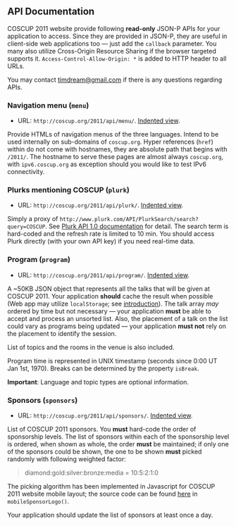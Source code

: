 ## API Documentation

COSCUP 2011 website provide following **read-only** JSON-P APIs for your application to access. Since they are provided in JSON-P, they are useful in client-side web applications too &mdash; just add the `callback` parameter. You many also utilize Cross-Origin Resource Sharing if the browser targeted supports it. `Access-Control-Allow-Origin: *` is added to HTTP header to all URLs.

You may contact <timdream@gmail.com> if there is any questions regarding APIs.

### Navigation menu (`menu`)

* URL: `http://coscup.org/2011/api/menu/`. [Indented view](http://json-indent.appspot.com/indent?url=http://coscup.org/2011/api/menu/).

Provide HTMLs of navigation menus of the three languages. Intend to be used internally on sub-domains of `coscup.org`. Hyper references (`href`) within do not come with hostnames, they are absolute path that begins with `/2011/`. The hostname to serve these pages are almost always `coscup.org`, with `ipv6.coscup.org` as exception should you would like to test IPv6 connectivity.

### Plurks mentioning COSCUP (`plurk`)

* URL: `http://coscup.org/2011/api/plurk/`. [Indented view](http://json-indent.appspot.com/indent?url=http://coscup.org/2011/api/plurk/).

Simply a proxy of `http://www.plurk.com/API/PlurkSearch/search?query=COSCUP`. See [Plurk API 1.0 documentation](http://www.plurk.com/API#search) for detail. The search term is hard-coded and the refresh rate is limited to 10 min. You should access Plurk directly (with your own API key) if you need real-time data.

### Program (`program`)

* URL: `http://coscup.org/2011/api/program/`. [Indented view](http://json-indent.appspot.com/indent?url=http://coscup.org/2011/api/program/).

A ~50KB JSON object that represents all the talks that will be given at COSCUP 2011. Your application **should** cache the result when possible (Web app may utilize `localStorage`; see [introduction](http://diveintohtml5.org/storage.html)). The talk array *may* ordered by time but not necessary &mdash; your application **must** be able to accept and process an unsorted list. Also, the placement of a talk on the list could vary as programs being updated &mdash; your application **must not** rely on the placement to identify the session.

List of topics and the rooms in the venue is also included.

Program time is represented in UNIX timestamp (seconds since 0:00 UT Jan 1st, 1970). Breaks can be determined by the property `isBreak`.

**Important**: Language and topic types are optional information.

### Sponsors (`sponsors`)

* URL: `http://coscup.org/2011/api/sponsors/`. [Indented view](http://json-indent.appspot.com/indent?url=http://coscup.org/2011/api/sponsors/).

List of COSCUP 2011 sponsors. You **must** hard-code the order of sponsorship levels. The list of sponsors within each of the sponsorship level is ordered, when shown as whole, the order **must** be maintained; if only one of the sponsors could be shown, the one to be shown **must** picked randomly with following weighted factor:

> diamond:gold:silver:bronze:media = 10:5:2:1:0

The picking algorithm has been implemented in Javascript for COSCUP 2011 website mobile layout; the source code can be found [here](http://coscup.org/2011-theme/assets/script.js) in `mobileSponsorLogo()`.

Your application should update the list of sponsors at least once a day.
